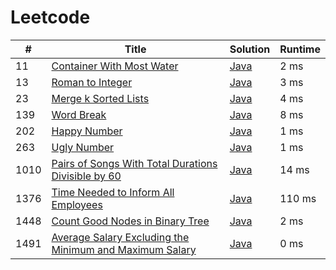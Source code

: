 # Leetcode

| # | Title | Solution | Runtime |
|---| ----- | -------- | ------- |
|11|[ Container With Most Water](https://leetcode.com/problems/container-with-most-water/)|[Java](./solutions/11.%20Container%20With%20Most%20Water.java)|2 ms|
|13|[ Roman to Integer](https://leetcode.com/problems/roman-to-integer/)|[Java](./solutions/13.%20Roman%20to%20Integer.java)|3 ms|
|23|[ Merge k Sorted Lists](https://leetcode.com/problems/merge-k-sorted-lists/)|[Java](./solutions/23.%20Merge%20k%20Sorted%20Lists.java)|4 ms|
|139|[ Word Break](https://leetcode.com/problems/word-break/)|[Java](./solutions/139.%20Word%20Break.java)|8 ms|
|202|[ Happy Number](https://leetcode.com/problems/happy-number/)|[Java](./solutions/202.%20Happy%20Number.java)|1 ms|
|263|[ Ugly Number](https://leetcode.com/problems/ugly-number/)|[Java](./solutions/263.%20Ugly%20Number.java)|1 ms|
|1010|[ Pairs of Songs With Total Durations Divisible by 60](https://leetcode.com/problems/pairs-of-songs-with-total-durations-divisible-by-60/)|[Java](./solutions/1010.%20Pairs%20of%20Songs%20With%20Total%20Durations%20Divisible%20by%2060.java)|14 ms|
|1376|[ Time Needed to Inform All Employees](https://leetcode.com/problems/time-needed-to-inform-all-employees/)|[Java](./solutions/1376.%20Time%20Needed%20to%20Inform%20All%20Employees.java)|110 ms|
|1448|[ Count Good Nodes in Binary Tree](https://leetcode.com/problems/count-good-nodes-in-binary-tree/)|[Java](./solutions/1448.%20Count%20Good%20Nodes%20in%20Binary%20Tree.java)|2 ms|
|1491|[ Average Salary Excluding the Minimum and Maximum Salary](https://leetcode.com/problems/average-salary-excluding-the-minimum-and-maximum-salary/)|[Java](./solutions/1491.%20Average%20Salary%20Excluding%20the%20Minimum%20and%20Maximum%20Salary.java)|0 ms|
